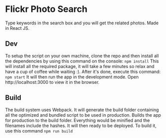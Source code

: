 # Flickr Photo Search
Type keywords in the search box and you will get the related photos. Made in React JS.

## Dev
To setup the script on your own machine, clone the repo and then install all the dependencies by using this command on the console:
`npm install`
This will install all the required package, it will take a few minutes so relax and have a cup of coffee while waiting :). After it's done, execute this command:
`npm start`
It will then run the app in the development mode. Open http://localhost:3000 to view it in the browser.

## Build
The build system uses Webpack. It will generate the build folder containing all the optimized and bundled script to be used in production. Builds the app for production to the build folder. Everything would be minified and the filenames include the hashes. It will then ready to be deployed. To build it, use this command
`npm run build`
